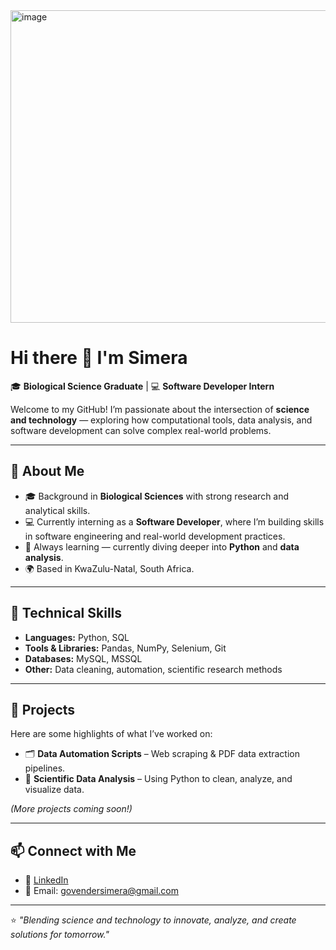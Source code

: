 <img width="700" height="500" alt="image" src="https://github.com/user-attachments/assets/e3d0e2b1-048b-4262-aa4e-9520ab3010b8" />

# Hi there 👋 I'm Simera  

🎓 **Biological Science Graduate** | 💻 **Software Developer Intern**  

Welcome to my GitHub! I’m passionate about the intersection of **science and technology** — exploring how computational tools, data analysis, and software development can solve complex real-world problems.  

---

## 🔬 About Me  
- 🎓 Background in **Biological Sciences** with strong research and analytical skills.  
- 💻 Currently interning as a **Software Developer**, where I’m building skills in software engineering and real-world development practices.  
- 🌱 Always learning — currently diving deeper into **Python** and **data analysis**.  
- 🌍 Based in KwaZulu-Natal, South Africa.  

---

## 🚀 Technical Skills  
- **Languages:** Python, SQL 
- **Tools & Libraries:** Pandas, NumPy, Selenium, Git  
- **Databases:** MySQL, MSSQL  
- **Other:** Data cleaning, automation, scientific research methods  

---

## 📂 Projects  
Here are some highlights of what I’ve worked on:  
- 🗂️ **Data Automation Scripts** – Web scraping & PDF data extraction pipelines.  
- 🔎 **Scientific Data Analysis** – Using Python to clean, analyze, and visualize data.   

*(More projects coming soon!)*  

---

## 📫 Connect with Me  
- 💼 [LinkedIn](www.linkedin.com/in/simera-govender-00a700200)  
- 📧 Email: govendersimera@gmail.com  

---

⭐️ *"Blending science and technology to innovate, analyze, and create solutions for tomorrow."*  


<!--
**simera05govender/simera05govender** is a ✨ _special_ ✨ repository because its `README.md` (this file) appears on your GitHub profile.

Here are some ideas to get you started:

- 🔭 I’m currently working on ...
- 🌱 I’m currently learning ...
- 👯 I’m looking to collaborate on ...
- 🤔 I’m looking for help with ...
- 💬 Ask me about ...
- 📫 How to reach me: ...
- 😄 Pronouns: ...
- ⚡ Fun fact: ...
-->
